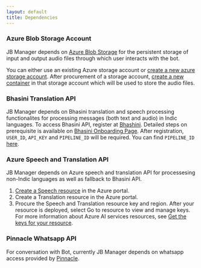 ```yaml
---
layout: default
title: Dependencies
---
```


### Azure Blob Storage Account
JB Manager depends on [Azure Blob Storage](https://learn.microsoft.com/en-us/azure/storage/blobs/storage-blobs-introduction) for the persistent storage of input and output audio files through which user interacts with the bot.

You can either use an existing Azure storage account or [create a new azure storage account](https://learn.microsoft.com/en-us/azure/storage/common/storage-account-create?tabs=azure-portal). After procurement of a storage account, [create a new container](https://learn.microsoft.com/en-us/azure/storage/blobs/storage-quickstart-blobs-portal#create-a-container) in that storage account which will be used to store the audio files.  

### Bhasini Translation API
JB Manager depends on Bhasini translation and speech processing functionalites for processing messages (both text and audio) in Indic languages. To access Bhasini API, register at [Bhashini](https://bhashini.gov.in/ulca/user/register). Detailed steps on prerequisite is available on [Bhasini Onboarding Page](https://bhashini.gitbook.io/bhashini-apis/pre-requisites-and-onboarding). After registration, `USER_ID`, `API_KEY` and `PIPELINE_ID` will be required. You can find `PIPELINE_ID` [here](https://bhashini.gitbook.io/bhashini-apis/pipeline-search-call).

### Azure Speech and Translation API
JB Manager depends on Azure speech and translation API for processesing non-Indic languages as well as fallback to Bhasini API.
1. [Create a Speech resource](https://portal.azure.com/#create/Microsoft.CognitiveServicesSpeechServices) in the Azure portal.
2. Create a Translation resource in the Azure portal.
2. Procure the Speech and Translation resource key and region. After your resource is deployed, select Go to resource to view and manage keys. For more information about Azure AI services resources, see [Get the keys for your resource](https://learn.microsoft.com/en-in/azure/ai-services/multi-service-resource?pivots=azportal#get-the-keys-for-your-resource).

### Pinnacle Whatsapp API
For conversation with Bot, currently JB Manager depends on whatsapp access provided by [Pinnacle](https://www.pinnacle.in/whatsapp-business-api).
